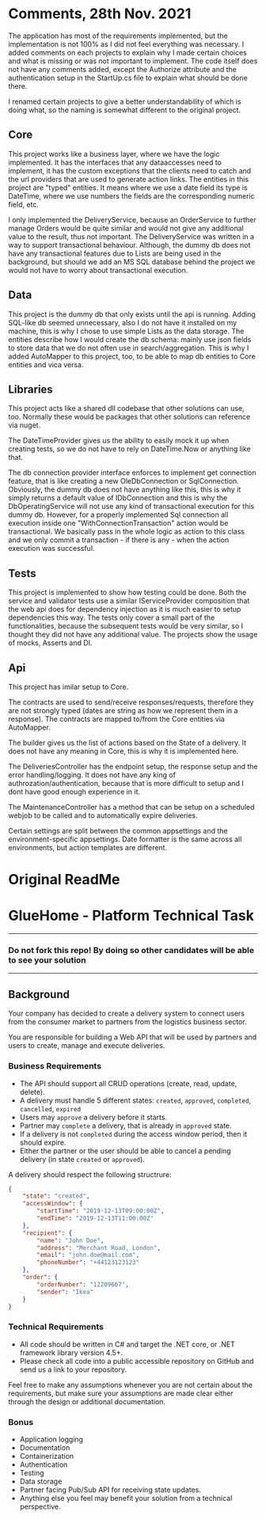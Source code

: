 # Comments, 28th Nov. 2021

The application has most of the requirements implemented, but the implementation is not 100% as I did not feel everything was necessary. I added comments on each projects
to explain why I made certain choices and what is missing or was not important to implement. The code itself does not have any comments added, except the Authorize attribute
and the authentication setup in the StartUp.cs file to explain what should be done there.

I renamed certain projects to give a better understandability of which is doing what, so the naming is somewhat different to the original project.

## Core

This project works like a business layer, where we have the logic implemented. It has the interfaces that any dataaccesses need to implement, it has the custom exceptions
that the clients need to catch and the url providers that are used to generate action links.
The entities in this project are "typed" entities. It means where we use a date field its type is DateTime, where we use numbers the fields are the corresponding numeric field, etc.

I only implemented the DeliveryService, because an OrderService to further manage Orders would be quite similar and would not give any additional value to the result, thus not important.
The DeliveryService was written in a way to support transactional behaviour. Although, the dummy db does not have any transactional features due to Lists are being used in the background,
but should we add an MS SQL database behind the project we would not have to worry about transactional execution.

## Data

This project is the dummy db that only exists until the api is running. Adding SQL-like db seemed unnecessary, also I do not have it installed on my machine, this is why I chose to use
simple Lists as the data storage.
The entities describe how I would create the db schema: mainly use json fields to store data that we do not often use in search/aggregation. This is why I added AutoMapper to this project, too,
to be able to map db entities to Core entities and vica versa.

## Libraries

This project acts like a shared dll codebase that other solutions can use, too. Normally these would be packages that other solutions can reference via nuget.

The DateTimeProvider gives us the ability to easily mock it up when creating tests, so we do not have to rely on DateTime.Now or anything like that.

The db connection provider interface enforces to implement get connection feature, that is like creating a new OleDbConnection or SqlConnection. Obviously, the dummy db does not have
anything like this, this is why it simply returns a default value of IDbConnection and this is why the DbOperatingService will not use any kind of transactional execution for this dummy db.
However, for a properly implemented Sql connection all execution inside one "WithConnectionTransaction" action would be transactional. We basically pass in the whole logic as action to this
class and we only commit a transaction - if there is any - when the action execution was successful.

## Tests

This project is implemented to show how testing could be done. Both the service and validator tests use a similar IServiceProvider composition that the web api does for dependency
injection as it is much easier to setup dependencies this way.
The tests only cover a small part of the functionalities, because the subsequent tests would be very similar, so I thought they did not have any additional value. The projects show the
usage of mocks, Asserts and DI.

## Api

This project has imilar setup to Core.

The contracts are used to send/receive responses/requests, therefore they are not strongly typed (dates are string as how we represent them in a response). The contracts are mapped to/from
the Core entities via AutoMapper.

The builder gives us the list of actions based on the State of a delivery. It does not have any meaning in Core, this is why it is implemented here.

The DeliveriesController has the endpoint setup, the response setup and the error handling/logging. It does not have any king of authrozation/authentication, because that is more
difficult to setup and I dont have good enough experience in it.

The MaintenanceController has a method that can be setup on a scheduled webjob to be called and to automatically expire deliveries.

Certain settings are split between the common appsettings and the environment-specific appsettings. Date formatter is the same across all environments, but action templates are different.

# Original ReadMe

# GlueHome - Platform Technical Task

---

### Do not fork this repo! By doing so other candidates will be able to see your solution

---

## Background

Your company has decided to create a delivery system to connect users from the consumer market to partners from the logistics business sector.

You are responsible for building a Web API that will be used by partners and users to create, manage and execute deliveries.

### Business Requirements

* The API should support all CRUD operations (create, read, update, delete).
* A delivery must handle 5 different states: `created`, `approved`, `completed`, `cancelled`, `expired`
* Users may `approve` a delivery before it starts.
* Partner may `complete` a delivery, that is already in `approved` state.
* If a delivery is not `completed` during the access window period, then it should expire. 
* Either the partner or the user should be able to cancel a pending delivery (in state `created` or `approved`).

A delivery should respect the following structrure:

```json
{
    "state": "created",
    "accessWindow": {
        "startTime": "2019-12-13T09:00:00Z",
        "endTime": "2019-12-13T11:00:00Z"
    },
    "recipient": {
        "name": "John Doe",
        "address": "Merchant Road, London",
        "email": "john.doe@mail.com",
        "phoneNumber": "+44123123123"
    },
    "order": {
        "orderNumber": "12209667",
        "sender": "Ikea"
    }
}
```

### Technical Requirements

* All code should be written in C# and target the .NET core, or .NET framework library version 4.5+.
* Please check all code into a public accessible repository on GitHub and send us a link to your repository.

Feel free to make any assumptions whenever you are not certain about the requirements, but make sure your assumptions are made clear either through the design or additional documentation.

### Bonus
* Application logging
* Documentation
* Containerization
* Authentication
* Testing
* Data storage
* Partner facing Pub/Sub API for receiving state updates.
* Anything else you feel may benefit your solution from a technical perspective.
